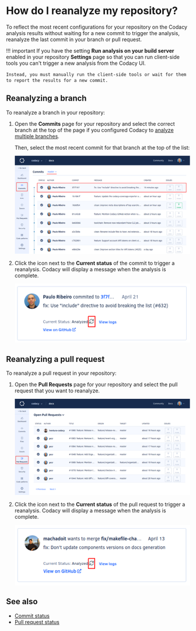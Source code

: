 # How do I reanalyze my repository?

To reflect the most recent configurations for your repository on the Codacy analysis results without waiting for a new commit to trigger the analysis, reanalyze the last commit in your branch or pull request.

!!! important
    If you have the setting **Run analysis on your build server** enabled in your repository **Settings** page so that you can run client-side tools you can't trigger a new analysis from the Codacy UI.

    Instead, you must manually run the client-side tools or wait for them to report the results for a new commit.

## Reanalyzing a branch

To reanalyze a branch in your repository:

1.  Open the **Commits** page for your repository and select the correct branch at the top of the page if you configured Codacy to [analyze multiple branches](../../repositories-configure/managing-branches.md).

    Then, select the most recent commit for that branch at the top of the list:

    ![Selecting the last commit on a branch](images/reanalyze-repository-commits-list.png)

1.  Click the icon next to the **Current status** of the commit to trigger a reanalysis. Codacy will display a message when the analysis is complete.

    ![Reanalyzing a commit](images/reanalyze-repository-commit.png)

## Reanalyzing a pull request

To reanalyze a pull request in your repository:

1.  Open the **Pull Requests** page for your repository and select the pull request that you want to reanalyze.

    ![Selecting a pull request](images/reanalyze-repository-prs-list.png)

1.  Click the icon next to the **Current status** of the pull request to trigger a reanalysis. Codacy will display a message when the analysis is complete.

    ![Reanalyzing a pull request](images/reanalyze-pull-request.png)

## See also

-   [Commit status](../../repositories/commits.md#commit-status)
-   [Pull request status](../../repositories/pull-requests.md#pull-request-status)
